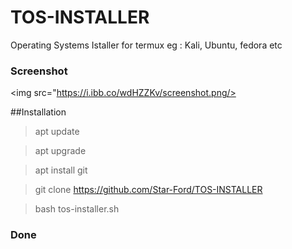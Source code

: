 # TOS-INSTALLER
Operating Systems Istaller for termux eg : Kali, Ubuntu, fedora etc

### Screenshot
<img src="https://i.ibb.co/wdHZZKv/screenshot.png/>

##Installation

> apt update

> apt upgrade

> apt install git

> git clone https://github.com/Star-Ford/TOS-INSTALLER

> bash tos-installer.sh

### Done
